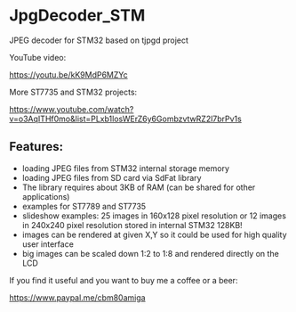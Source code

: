 # JpgDecoder_STM
JPEG decoder for STM32 based on tjpgd project

YouTube video:

https://youtu.be/kK9MdP6MZYc 

More ST7735 and STM32 projects:

https://www.youtube.com/watch?v=o3AqITHf0mo&list=PLxb1losWErZ6y6GombzvtwRZ2l7brPv1s

## Features:
- loading JPEG files from STM32 internal storage memory
- loading JPEG files from SD card via SdFat library
- The library requires about 3KB of RAM (can be shared for other applications)
- examples for ST7789 and ST7735
- slideshow examples: 25 images in 160x128 pixel resolution or 12 images in 240x240 pixel resolution stored in internal STM32 128KB!
- images can be rendered at given X,Y so it could be used for high quality user interface
- big images can be scaled down 1:2 to 1:8 and rendered directly on the LCD

If you find it useful and you want to buy me a coffee or a beer:

https://www.paypal.me/cbm80amiga
